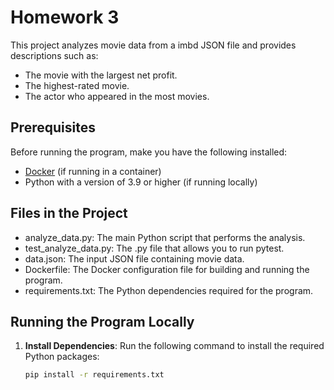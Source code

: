 # Homework 3

This project analyzes movie data from a imbd JSON file and provides descriptions such as:
- The movie with the largest net profit.
- The highest-rated movie.
- The actor who appeared in the most movies.

## Prerequisites

Before running the program, make you have the following installed:
- [Docker](https://www.docker.com/) (if running in a container)
- Python with a version of 3.9 or higher (if running locally)

## Files in the Project

- analyze_data.py: The main Python script that performs the analysis.
- test_analyze_data.py: The .py file that allows you to run pytest.
- data.json: The input JSON file containing movie data.
- Dockerfile: The Docker configuration file for building and running the program.
- requirements.txt: The Python dependencies required for the program.

## Running the Program Locally

1. **Install Dependencies**:
   Run the following command to install the required Python packages:
   ```bash
   pip install -r requirements.txt
